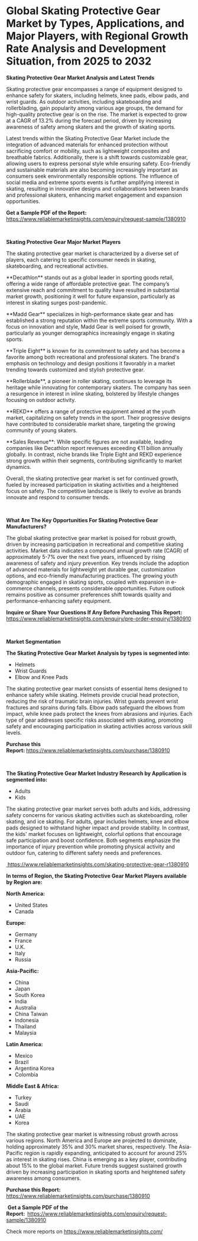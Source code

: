 <p><h1>Global Skating Protective Gear Market by Types, Applications, and Major Players, with Regional Growth Rate Analysis and Development Situation, from 2025 to 2032</h1></p><p><strong>Skating Protective Gear Market Analysis and Latest Trends</strong></p>
<p><p>Skating protective gear encompasses a range of equipment designed to enhance safety for skaters, including helmets, knee pads, elbow pads, and wrist guards. As outdoor activities, including skateboarding and rollerblading, gain popularity among various age groups, the demand for high-quality protective gear is on the rise. The market is expected to grow at a CAGR of 13.2% during the forecast period, driven by increasing awareness of safety among skaters and the growth of skating sports.</p><p>Latest trends within the Skating Protective Gear Market include the integration of advanced materials for enhanced protection without sacrificing comfort or mobility, such as lightweight composites and breathable fabrics. Additionally, there is a shift towards customizable gear, allowing users to express personal style while ensuring safety. Eco-friendly and sustainable materials are also becoming increasingly important as consumers seek environmentally responsible options. The influence of social media and extreme sports events is further amplifying interest in skating, resulting in innovative designs and collaborations between brands and professional skaters, enhancing market engagement and expansion opportunities.</p></p>
<p><strong>Get a Sample PDF of the Report:&nbsp;</strong> <a href="https://www.reliablemarketinsights.com/enquiry/request-sample/1380910?utm_campaign=2953&utm_medium=2&utm_source=Github&utm_content=ia&utm_term=04042025&utm_id=skating-protective-gear">https://www.reliablemarketinsights.com/enquiry/request-sample/1380910</a></p>
<p>&nbsp;</p>
<p><strong>Skating Protective Gear Major Market Players</strong></p>
<p><p>The skating protective gear market is characterized by a diverse set of players, each catering to specific consumer needs in skating, skateboarding, and recreational activities. </p><p>**Decathlon** stands out as a global leader in sporting goods retail, offering a wide range of affordable protective gear. The company’s extensive reach and commitment to quality have resulted in substantial market growth, positioning it well for future expansion, particularly as interest in skating surges post-pandemic.</p><p>**Madd Gear** specializes in high-performance skate gear and has established a strong reputation within the extreme sports community. With a focus on innovation and style, Madd Gear is well poised for growth, particularly as younger demographics increasingly engage in skating sports.</p><p>**Triple Eight** is known for its commitment to safety and has become a favorite among both recreational and professional skaters. The brand's emphasis on technology and design positions it favorably in a market trending towards customized and stylish protective gear.</p><p>**Rollerblade**, a pioneer in roller skating, continues to leverage its heritage while innovating for contemporary skaters. The company has seen a resurgence in interest in inline skating, bolstered by lifestyle changes focusing on outdoor activity.</p><p>**REKD** offers a range of protective equipment aimed at the youth market, capitalizing on safety trends in the sport. Their progressive designs have contributed to considerable market share, targeting the growing community of young skaters.</p><p>**Sales Revenue**: While specific figures are not available, leading companies like Decathlon report revenues exceeding €11 billion annually globally. In contrast, niche brands like Triple Eight and REKD experience strong growth within their segments, contributing significantly to market dynamics.</p><p>Overall, the skating protective gear market is set for continued growth, fueled by increased participation in skating activities and a heightened focus on safety. The competitive landscape is likely to evolve as brands innovate and respond to consumer trends.</p></p>
<p>&nbsp;</p>
<p><strong>What Are The Key Opportunities For Skating Protective Gear Manufacturers?</strong></p>
<p><p>The global skating protective gear market is poised for robust growth, driven by increasing participation in recreational and competitive skating activities. Market data indicates a compound annual growth rate (CAGR) of approximately 5-7% over the next five years, influenced by rising awareness of safety and injury prevention. Key trends include the adoption of advanced materials for lightweight yet durable gear, customization options, and eco-friendly manufacturing practices. The growing youth demographic engaged in skating sports, coupled with expansion in e-commerce channels, presents considerable opportunities. Future outlook remains positive as consumer preferences shift towards quality and performance-enhancing safety equipment.</p></p>
<p><strong>Inquire or Share Your Questions If Any Before Purchasing This Report:</strong> <a href="https://www.reliablemarketinsights.com/enquiry/pre-order-enquiry/1380910?utm_campaign=2953&utm_medium=2&utm_source=Github&utm_content=ia&utm_term=04042025&utm_id=skating-protective-gear">https://www.reliablemarketinsights.com/enquiry/pre-order-enquiry/1380910</a></p>
<p>&nbsp;</p>
<p><strong>Market Segmentation</strong></p>
<p><strong>The Skating Protective Gear Market Analysis by types is segmented into:</strong></p>
<p><ul><li>Helmets</li><li>Wrist Guards</li><li>Elbow and Knee Pads</li></ul></p>
<p><p>The skating protective gear market consists of essential items designed to enhance safety while skating. Helmets provide crucial head protection, reducing the risk of traumatic brain injuries. Wrist guards prevent wrist fractures and sprains during falls. Elbow pads safeguard the elbows from impact, while knee pads protect the knees from abrasions and injuries. Each type of gear addresses specific risks associated with skating, promoting safety and encouraging participation in skating activities across various skill levels.</p></p>
<p><strong>Purchase this Report:&nbsp;</strong><a href="https://www.reliablemarketinsights.com/purchase/1380910?utm_campaign=2953&utm_medium=2&utm_source=Github&utm_content=ia&utm_term=04042025&utm_id=skating-protective-gear">https://www.reliablemarketinsights.com/purchase/1380910</a></p>
<p>&nbsp;</p>
<p><strong>The Skating Protective Gear Market Industry Research by Application is segmented into:</strong></p>
<p><ul><li>Adults</li><li>Kids</li></ul></p>
<p><p>The skating protective gear market serves both adults and kids, addressing safety concerns for various skating activities such as skateboarding, roller skating, and ice skating. For adults, gear includes helmets, knee and elbow pads designed to withstand higher impact and provide stability. In contrast, the kids' market focuses on lightweight, colorful options that encourage safe participation and boost confidence. Both segments emphasize the importance of injury prevention while promoting physical activity and outdoor fun, catering to different safety needs and preferences.</p></p>
<p><a href="https://www.reliablemarketinsights.com/skating-protective-gear-r1380910?utm_campaign=2953&utm_medium=2&utm_source=Github&utm_content=ia&utm_term=04042025&utm_id=skating-protective-gear">&nbsp;https://www.reliablemarketinsights.com/skating-protective-gear-r1380910</a></p>
<p><strong>In terms of Region, the Skating Protective Gear Market Players available by Region are:</strong></p>
<p>
    <p> <strong> North America: </strong>
        <ul>
            <li>United States</li>
            <li>Canada</li>
        </ul>
        </p> 
    <p> <strong> Europe: </strong>
        <ul>
            <li>Germany</li>
            <li>France</li>
            <li>U.K.</li>
            <li>Italy</li>
            <li>Russia</li>
        </ul>
        </p> 
    <p> <strong> Asia-Pacific: </strong>
        <ul>
            <li>China</li>
            <li>Japan</li>
            <li>South Korea</li>
            <li>India</li>
            <li>Australia</li>
            <li>China Taiwan</li>
            <li>Indonesia</li>
            <li>Thailand</li>
            <li>Malaysia</li>
        </ul>
        </p> 
    <p> <strong> Latin America: </strong>
        <ul>
            <li>Mexico</li>
            <li>Brazil</li>
            <li>Argentina Korea</li>
            <li>Colombia</li>
        </ul>
        </p> 
    <p> <strong> Middle East & Africa: </strong>
        <ul>
            <li>Turkey</li>
            <li>Saudi</li>
            <li>Arabia</li>
            <li>UAE</li>
            <li>Korea</li>
        </ul>
    </p>
    </p>
<p><p>The skating protective gear market is witnessing robust growth across various regions. North America and Europe are projected to dominate, holding approximately 35% and 30% market shares, respectively. The Asia-Pacific region is rapidly expanding, anticipated to account for around 25% as interest in skating rises. China is emerging as a key player, contributing about 15% to the global market. Future trends suggest sustained growth driven by increasing participation in skating sports and heightened safety awareness among consumers.</p></p>
<p><strong>Purchase this Report: </strong><a href="https://www.reliablemarketinsights.com/purchase/1380910?utm_campaign=2953&utm_medium=2&utm_source=Github&utm_content=ia&utm_term=04042025&utm_id=skating-protective-gear">https://www.reliablemarketinsights.com/purchase/1380910</a></p>
<p>&nbsp;<strong>Get a Sample PDF of the Report:&nbsp;&nbsp;</strong><a href="https://www.reliablemarketinsights.com/enquiry/request-sample/1380910?utm_campaign=2953&utm_medium=2&utm_source=Github&utm_content=ia&utm_term=04042025&utm_id=skating-protective-gear">https://www.reliablemarketinsights.com/enquiry/request-sample/1380910</a></p>
<p><strong></strong></p>
<p>Check more reports on <a href="https://www.reliablemarketinsights.com/?utm_campaign=2953&utm_medium=2&utm_source=Github&utm_content=ia&utm_term=04042025&utm_id=skating-protective-gear">https://www.reliablemarketinsights.com/</a></p>